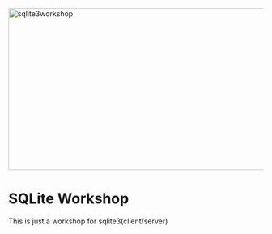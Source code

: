 <img src="https://socialify.git.ci/Luyanda078/sqlite3workshop/image?language=1&owner=1&name=1&stargazers=1&theme=Light" alt="sqlite3workshop" width="640" height="320" />
<h1>SQLite Workshop</h1>
<p>This is just a workshop for sqlite3(client/server)</p>
